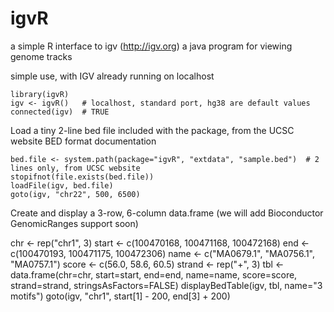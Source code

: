 # igvR
a simple R interface to igv (http://igv.org) a java program for viewing genome tracks

simple use, with IGV already running on localhost

    library(igvR)
    igv <- igvR()   # localhost, standard port, hg38 are default values
    connected(igv)  # TRUE
  
  Load a tiny 2-line bed file included with the package, from the UCSC website BED format documentation  
  
    bed.file <- system.path(package="igvR", "extdata", "sample.bed")  # 2 lines only, from UCSC website
    stopifnot(file.exists(bed.file))
    loadFile(igv, bed.file)
    goto(igv, "chr22", 500, 6500)
    
Create and display a 3-row, 6-column data.frame (we will add Bioconductor GenomicRanges support soon)
    
   chr    <- rep("chr1", 3)
   start  <- c(100470168, 100471168, 100472168)
   end    <- c(100470193, 100471175, 100472306)
   name   <- c("MA0679.1", "MA0756.1", "MA0757.1")
   score  <- c(56.0, 58.6, 60.5)
   strand <- rep("+", 3)
   tbl <- data.frame(chr=chr, start=start, end=end, name=name, score=score, strand=strand, stringsAsFactors=FALSE)
   displayBedTable(igv, tbl, name="3 motifs")
   goto(igv, "chr1", start[1] - 200, end[3] + 200)
    
